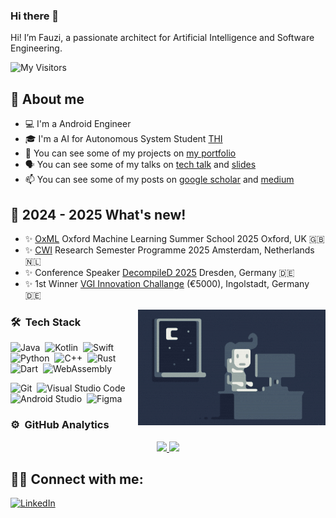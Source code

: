 ### Hi there 👋

Hi! I’m Fauzi, a passionate architect for Artificial Intelligence and Software Engineering.

![My Visitors](https://komarev.com/ghpvc/?username=fauzisho)

## 📖 About me

* 💻 I'm a Android Engineer
* 🎓 I'm a AI for Autonomous System Student [THI](https://www.thi.de/)
* 💬 You can see some of my projects on [my portfolio](https://www.fauzisho.tech/projects)
* 🗣 You can see some of my talks on [tech talk](https://sessionize.com/fauzi-sholichin) and [slides](https://github.com/fauzisho/TechTalk)
* 📫 You can see some of my posts on [google scholar](https://scholar.google.com/citations?user=-BaKOagAAAAJ&hl=id) and [medium](https://medium.com/@fauzisho)

## 📖 2024 - 2025 What's new!

* ✨ [OxML](https://www.oxfordml.school/) Oxford Machine Learning Summer School 2025 Oxford, UK 🇬🇧
* ✨ [CWI](https://www.cwi.nl/) Research Semester Programme 2025 Amsterdam, Netherlands 🇳🇱
* ✨ Conference Speaker [DecompileD 2025](https://decompiled.de/schedule) Dresden, Germany 🇩🇪
* ✨ 1st Winner [VGI Innovation Challange](https://www.thi.de/hochschule/aktuelles/news/innovative-mobilitaetskonzepte-bei-der-vgi-challenge/) (€5000), Ingolstadt, Germany 🇩🇪
  
<img alt="Night Coding" src="https://raw.githubusercontent.com/AVS1508/AVS1508/master/assets/Night-Coding.gif" align="right"/>

### 🛠 &nbsp;Tech Stack

![Java](https://img.shields.io/badge/-Java-05122A?style=flat&logo=Java&logoColor=FFA518)&nbsp;
![Kotlin](https://img.shields.io/badge/-Kotlin-05122A?style=flat&logo=Kotlin&logoColor=563D7C)&nbsp;
![Swift](https://img.shields.io/badge/-Swift-05122A?style=flat&logo=Swift&logoColor=FFA518)&nbsp;
![Python](https://img.shields.io/badge/-Python-05122A?style=flat&logo=Python&logoColor=A8B9CC)&nbsp;
![C++](https://img.shields.io/badge/-C++-05122A?style=flat&logo=C%2B%2B&logoColor=00599C)&nbsp;
![Rust](https://img.shields.io/badge/-Rust-05122A?style=flat&logo=Rust)&nbsp;
![Dart](https://img.shields.io/badge/-Dart-05122A?style=flat&logo=Dart&logoColor=42a7f5)&nbsp;
![WebAssembly](https://img.shields.io/badge/-WebAssembly-05122A?style=flat&logo=WebAssembly)&nbsp;

![Git](https://img.shields.io/badge/-Git-05122A?style=flat&logo=git)&nbsp;
![Visual Studio Code](https://img.shields.io/badge/-Visual%20Studio%20Code-05122A?style=flat&logo=visual-studio-code&logoColor=007ACC)\
![Android Studio](https://img.shields.io/badge/-Android%20Studio-05122A?style=flat&logo=android-studio)&nbsp;
![Figma](https://img.shields.io/badge/-Figma-05122A?style=flat&logo=figma)

### ⚙️ &nbsp;GitHub Analytics

<p align="center">
<a href="https://github.com/fauzisho">
  <img height="180em" src="https://github-readme-stats-eight-theta.vercel.app/api?username=fauzisho&show_icons=true&theme=algolia&include_all_commits=true&count_private=true"/>
  <img height="180em" src="https://github-readme-stats-eight-theta.vercel.app/api/top-langs/?username=fauzisho&layout=compact&langs_count=8&theme=algolia"/>
</a>
</p>



## 🙋‍♂️ Connect with me:

<p align="left">
<!--   <a href="https://www.youtube.com/c/DevProTips"><img alt="Youtube" title="Youtube" src="https://img.shields.io/badge/-YouTube-red?style=for-the-badge&logo=youtube&logoColor=white"/></a> -->
  <a href="https://www.linkedin.com/in/fauzisho/"><img alt="LinkedIn" title="LinkedIn" src="https://img.shields.io/badge/-LinkedIn-0077B5?style=for-the-badge&logo=linkedin&logoColor=white"/></a>
</p>

<!--
**fauzisho/fauzisho** is a ✨ _special_ ✨ repository because its `README.md` (this file) appears on your GitHub profile.

Here are some ideas to get you started:

- 🔭 I’m currently working on ...
- 🌱 I’m currently learning ...
- 👯 I’m looking to collaborate on ...
- 🤔 I’m looking for help with ...
- 💬 Ask me about ...
- 📫 How to reach me: ...
- 😄 Pronouns: ...
- ⚡ Fun fact: ...
-->

